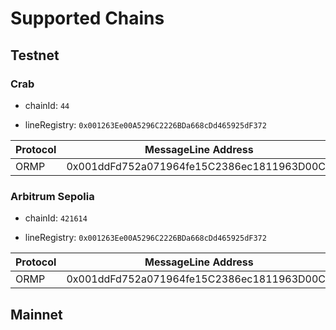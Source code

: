 # Supported Chains

## Testnet

### Crab

- chainId: `44`

- lineRegistry: `0x001263Ee00A5296C2226BDa668cDd465925dF372`

|  Protocol  |  MessageLine Address  |
|------------|--------------------------------------------|
| ORMP       | 0x001ddFd752a071964fe15C2386ec1811963D00C2 |

### Arbitrum Sepolia

- chainId: `421614`

- lineRegistry: `0x001263Ee00A5296C2226BDa668cDd465925dF372`

|  Protocol  |  MessageLine Address  |
|------------|--------------------------------------------|
| ORMP       | 0x001ddFd752a071964fe15C2386ec1811963D00C2 |

## Mainnet
